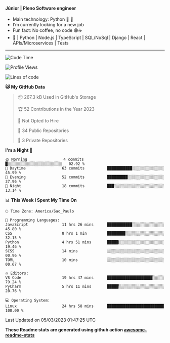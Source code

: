 #### Júnior | Pleno Software engineer 

- Main technology: Python 🐍 💖
- I’m currently looking for a new job
- Fun fact: No coffee, no code 😁☕
- 📖 | Python | Node.js | TypeScript | SQL/NoSql | Django | React | APIs/Microservices | Tests 
---
<!--START_SECTION:waka-->
![Code Time](http://img.shields.io/badge/Code%20Time-613%20hrs%2035%20mins-blue)

![Profile Views](http://img.shields.io/badge/Profile%20Views-0-blue)

![Lines of code](https://img.shields.io/badge/From%20Hello%20World%20I%27ve%20Written-578.7%20thousand%20lines%20of%20code-blue)

**🐱 My GitHub Data** 

> 📦 267.3 kB Used in GitHub's Storage 
 > 
> 🏆 52 Contributions in the Year 2023
 > 
> 🚫 Not Opted to Hire
 > 
> 📜 34 Public Repositories 
 > 
> 🔑 3 Private Repositories 
 > 
**I'm a Night 🦉** 

```text
🌞 Morning                4 commits           █░░░░░░░░░░░░░░░░░░░░░░░░   02.92 % 
🌆 Daytime                63 commits          ███████████░░░░░░░░░░░░░░   45.99 % 
🌃 Evening                52 commits          █████████░░░░░░░░░░░░░░░░   37.96 % 
🌙 Night                  18 commits          ███░░░░░░░░░░░░░░░░░░░░░░   13.14 % 
```


📊 **This Week I Spent My Time On** 

```text
🕑︎ Time Zone: America/Sao_Paulo

💬 Programming Languages: 
JavaScript               11 hrs 26 mins      ███████████░░░░░░░░░░░░░░   45.80 % 
CSS                      8 hrs 1 min         ████████░░░░░░░░░░░░░░░░░   32.15 % 
Python                   4 hrs 51 mins       █████░░░░░░░░░░░░░░░░░░░░   19.46 % 
SCSS                     14 mins             ░░░░░░░░░░░░░░░░░░░░░░░░░   00.96 % 
TOML                     10 mins             ░░░░░░░░░░░░░░░░░░░░░░░░░   00.67 % 

🔥 Editors: 
VS Code                  19 hrs 47 mins      ████████████████████░░░░░   79.24 % 
PyCharm                  5 hrs 11 mins       █████░░░░░░░░░░░░░░░░░░░░   20.76 % 

💻 Operating System: 
Linux                    24 hrs 58 mins      █████████████████████████   100.00 % 
```


 Last Updated on 05/03/2023 01:47:25 UTC
<!--END_SECTION:waka-->

**These Readme stats are generated using github action [awesome-readme-stats](https://github.com/anmol098/waka-readme-stats)**
